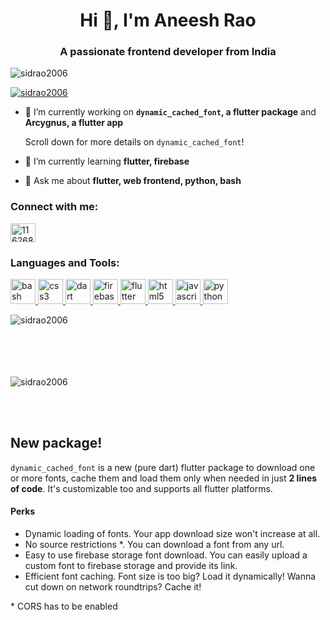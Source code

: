 <h1 align="center">Hi 👋, I'm Aneesh Rao</h1>  
<h3 align="center">A passionate frontend developer from India</h3>  
  
<p align="left"> <img src="https://komarev.com/ghpvc/?username=sidrao2006&label=Profile%20views&color=0e75b6&style=flat" alt="sidrao2006" /> </p>  
  
<p align="left"> <a href="https://github.com/ryo-ma/github-profile-trophy"><img src="https://github-profile-trophy.vercel.app/?username=sidrao2006&title=Joined2020,Issues,PullRequest,Commit,Repositories" alt="sidrao2006" /></a> </p>  
  
- 🔭 I’m currently working on **`dynamic_cached_font`, a flutter package** and  **Arcygnus, a flutter app**
  
  Scroll down for more details on `dynamic_cached_font`!
  
- 🌱 I’m currently learning **flutter, firebase**  
  
- 💬 Ask me about **flutter, web frontend, python, bash**  
  
<p align="left">  
<h3 align="left">Connect with me:</h3>  
<a href="https://stackoverflow.com/users/11626847" target="blank"><img align="center" src="https://cdn.jsdelivr.net/npm/simple-icons@3.0.1/icons/stackoverflow.svg" alt="11626847" height="30" width="40" /></a>  
</p>  
  
<h3 align="left">Languages and Tools:</h3>  
<p align="left"> <a href="https://www.gnu.org/software/bash/" target="_blank"> <img src="https://www.vectorlogo.zone/logos/gnu_bash/gnu_bash-icon.svg" alt="bash" width="40" height="40"/> </a> <a href="https://www.w3schools.com/css/" target="_blank"> <img src="https://devicons.github.io/devicon/devicon.git/icons/css3/css3-original-wordmark.svg" alt="css3" width="40" height="40"/> </a> <a href="https://dart.dev" target="_blank"> <img src="https://www.vectorlogo.zone/logos/dartlang/dartlang-icon.svg" alt="dart" width="40" height="40"/> </a> <a href="https://firebase.google.com/" target="_blank"> <img src="https://www.vectorlogo.zone/logos/firebase/firebase-icon.svg" alt="firebase" width="40" height="40"/> </a> <a href="https://flutter.dev" target="_blank"> <img src="https://www.vectorlogo.zone/logos/flutterio/flutterio-icon.svg" alt="flutter" width="40" height="40"/> </a> <a href="https://www.w3.org/html/" target="_blank"> <img src="https://devicons.github.io/devicon/devicon.git/icons/html5/html5-original-wordmark.svg" alt="html5" width="40" height="40"/> </a> <a href="https://developer.mozilla.org/en-US/docs/Web/JavaScript" target="_blank"> <img src="https://devicons.github.io/devicon/devicon.git/icons/javascript/javascript-original.svg" alt="javascript" width="40" height="40"/> </a> <a href="https://www.python.org" target="_blank"> <img src="https://devicons.github.io/devicon/devicon.git/icons/python/python-original.svg" alt="python" width="40" height="40"/> </a> </p>  
  
<p><img align="left" src="https://github-readme-stats.vercel.app/api/top-langs/?username=sidrao2006&layout=compact" alt="sidrao2006" /></p>  
  <br><br><br><br><br>
<p>&nbsp;<img align="left" src="https://github-readme-stats.vercel.app/api?username=sidrao2006&show_icons=true&hide=stars" alt="sidrao2006" /></p>

<br><br>

<div align="left">

## New package!

`dynamic_cached_font` is a new (pure dart) flutter package to download one or more fonts, cache them and load them only when needed in just **2 lines of code**. It's customizable too and supports all flutter platforms.

#### Perks

- Dynamic loading of fonts. Your app download size won't increase at all.
- No source restrictions *. You can download a font from any url.
- Easy to use firebase storage font download. You can easily upload a custom font to firebase storage and provide its link.
- Efficient font caching. Font size is too big? Load it dynamically! Wanna cut down on network roundtrips? Cache it!

\* CORS has to be enabled

</div>
